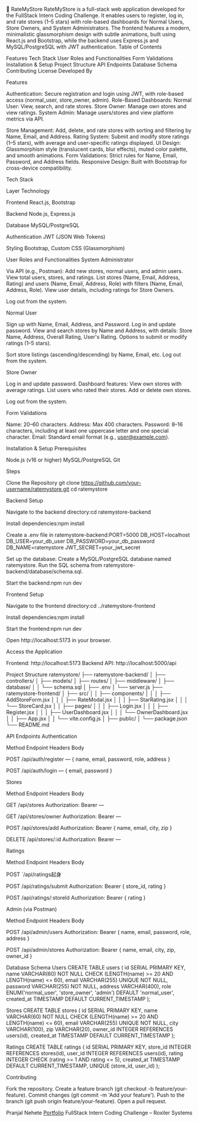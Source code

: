 🏪 RateMyStore
RateMyStore is a full-stack web application developed for the FullStack Intern Coding Challenge. It enables users to register, log in, and rate stores (1–5 stars) with role-based dashboards for Normal Users, Store Owners, and System Administrators. The frontend features a modern, minimalistic glassmorphism design with subtle animations, built using React.js and Bootstrap, while the backend uses Express.js and MySQL/PostgreSQL with JWT authentication.
Table of Contents

Features
Tech Stack
User Roles and Functionalities
Form Validations
Installation & Setup
Project Structure
API Endpoints
Database Schema
Contributing
License
Developed By

Features

Authentication: Secure registration and login using JWT, with role-based access (normal_user, store_owner, admin).
Role-Based Dashboards:
Normal User: View, search, and rate stores.
Store Owner: Manage own stores and view ratings.
System Admin: Manage users/stores and view platform metrics via API.


Store Management: Add, delete, and rate stores with sorting and filtering by Name, Email, and Address.
Rating System: Submit and modify store ratings (1–5 stars), with average and user-specific ratings displayed.
UI Design: Glassmorphism style (translucent cards, blur effects), muted color palette, and smooth animations.
Form Validations: Strict rules for Name, Email, Password, and Address fields.
Responsive Design: Built with Bootstrap for cross-device compatibility.

Tech Stack



Layer
Technology



Frontend
React.js, Bootstrap


Backend
Node.js, Express.js


Database
MySQL/PostgreSQL


Authentication
JWT (JSON Web Tokens)


Styling
Bootstrap, Custom CSS (Glassmorphism)


User Roles and Functionalities
System Administrator

Via API (e.g., Postman):
Add new stores, normal users, and admin users.
View total users, stores, and ratings.
List stores (Name, Email, Address, Rating) and users (Name, Email, Address, Role) with filters (Name, Email, Address, Role).
View user details, including ratings for Store Owners.


Log out from the system.

Normal User

Sign up with Name, Email, Address, and Password.
Log in and update password.
View and search stores by Name and Address, with details:
Store Name, Address, Overall Rating, User's Rating.
Options to submit or modify ratings (1–5 stars).


Sort store listings (ascending/descending) by Name, Email, etc.
Log out from the system.

Store Owner

Log in and update password.
Dashboard features:
View own stores with average ratings.
List users who rated their stores.
Add or delete own stores.


Log out from the system.

Form Validations

Name: 20–60 characters.
Address: Max 400 characters.
Password: 8–16 characters, including at least one uppercase letter and one special character.
Email: Standard email format (e.g., user@example.com).

Installation & Setup
Prerequisites

Node.js (v16 or higher)
MySQL/PostgreSQL
Git

Steps

Clone the Repository
git clone https://github.com/your-username/ratemystore.git
cd ratemystore


Backend Setup

Navigate to the backend directory:cd ratemystore-backend


Install dependencies:npm install


Create a .env file in ratemystore-backend:PORT=5000
DB_HOST=localhost
DB_USER=your_db_user
DB_PASSWORD=your_db_password
DB_NAME=ratemystore
JWT_SECRET=your_jwt_secret


Set up the database:
Create a MySQL/PostgreSQL database named ratemystore.
Run the SQL schema from ratemystore-backend/database/schema.sql.


Start the backend:npm run dev




Frontend Setup

Navigate to the frontend directory:cd ../ratemystore-frontend


Install dependencies:npm install


Start the frontend:npm run dev


Open http://localhost:5173 in your browser.


Access the Application

Frontend: http://localhost:5173
Backend API: http://localhost:5000/api



Project Structure
ratemystore/
├── ratemystore-backend/
│   ├── controllers/
│   ├── models/
│   ├── routes/
│   ├── middleware/
│   ├── database/
│   │   └── schema.sql
│   ├── .env
│   └── server.js
├── ratemystore-frontend/
│   ├── src/
│   │   ├── components/
│   │   │   ├── AddStoreForm.jsx
│   │   │   ├── RateModal.jsx
│   │   │   ├── StarRating.jsx
│   │   │   └── StoreCard.jsx
│   │   ├── pages/
│   │   │   ├── Login.jsx
│   │   │   ├── Register.jsx
│   │   │   ├── UserDashboard.jsx
│   │   │   └── OwnerDashboard.jsx
│   │   ├── App.jsx
│   │   └── vite.config.js
│   ├── public/
│   └── package.json
└── README.md

API Endpoints
Authentication



Method
Endpoint
Headers
Body



POST
/api/auth/register
—
{ name, email, password, role, address }


POST
/api/auth/login
—
{ email, password }


Stores



Method
Endpoint
Headers
Body



GET
/api/stores
Authorization: Bearer <token>
—


GET
/api/stores/owner
Authorization: Bearer <token>
—


POST
/api/stores/add
Authorization: Bearer <token>
{ name, email, city, zip }


DELETE
/api/stores/:id
Authorization: Bearer <token>
—


Ratings



Method
Endpoint
Headers
Body



POST
`/api/ratings起身




POST
/api/ratings/submit
Authorization: Bearer <token>
{ store_id, rating }


POST
/api/ratings/:storeId
Authorization: Bearer <token>
{ rating }


Admin (via Postman)



Method
Endpoint
Headers
Body



POST
/api/admin/users
Authorization: Bearer <token>
{ name, email, password, role, address }


POST
/api/admin/stores
Authorization: Bearer <token>
{ name, email, city, zip, owner_id }


Database Schema
Users
CREATE TABLE users (
  id SERIAL PRIMARY KEY,
  name VARCHAR(60) NOT NULL CHECK (LENGTH(name) >= 20 AND LENGTH(name) <= 60),
  email VARCHAR(255) UNIQUE NOT NULL,
  password VARCHAR(255) NOT NULL,
  address VARCHAR(400),
  role ENUM('normal_user', 'store_owner', 'admin') DEFAULT 'normal_user',
  created_at TIMESTAMP DEFAULT CURRENT_TIMESTAMP
);

Stores
CREATE TABLE stores (
  id SERIAL PRIMARY KEY,
  name VARCHAR(60) NOT NULL CHECK (LENGTH(name) >= 20 AND LENGTH(name) <= 60),
  email VARCHAR(255) UNIQUE NOT NULL,
  city VARCHAR(100),
  zip VARCHAR(20),
  owner_id INTEGER REFERENCES users(id),
  created_at TIMESTAMP DEFAULT CURRENT_TIMESTAMP
);

Ratings
CREATE TABLE ratings (
  id SERIAL PRIMARY KEY,
  store_id INTEGER REFERENCES stores(id),
  user_id INTEGER REFERENCES users(id),
  rating INTEGER CHECK (rating >= 1 AND rating <= 5),
  created_at TIMESTAMP DEFAULT CURRENT_TIMESTAMP,
  UNIQUE (store_id, user_id)
);

Contributing

Fork the repository.
Create a feature branch (git checkout -b feature/your-feature).
Commit changes (git commit -m 'Add your feature').
Push to the branch (git push origin feature/your-feature).
Open a pull request.


Pranjal Nehete 
[Portfolio](https://pranjalnehete.vercel.app/)
FullStack Intern Coding Challenge – Roxiler Systems